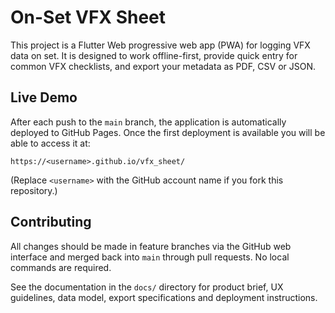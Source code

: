 # On-Set VFX Sheet

This project is a Flutter Web progressive web app (PWA) for logging VFX data on set. It is designed to work offline-first, provide quick entry for common VFX checklists, and export your metadata as PDF, CSV or JSON.

## Live Demo

After each push to the `main` branch, the application is automatically deployed to GitHub Pages. Once the first deployment is available you will be able to access it at:

`https://<username>.github.io/vfx_sheet/`

(Replace `<username>` with the GitHub account name if you fork this repository.)

## Contributing

All changes should be made in feature branches via the GitHub web interface and merged back into `main` through pull requests. No local commands are required.

See the documentation in the `docs/` directory for product brief, UX guidelines, data model, export specifications and deployment instructions.
